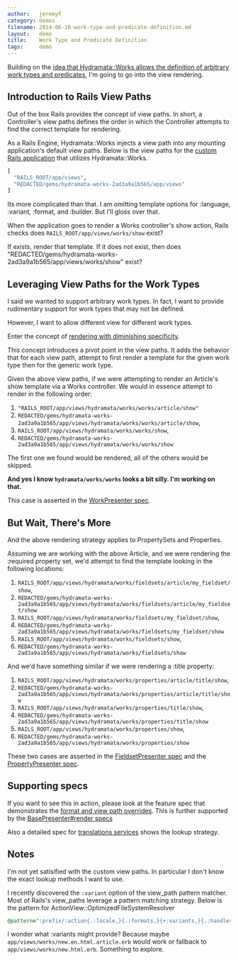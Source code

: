 ```yaml
---
author:   jeremyf
category: demos
filename: 2014-06-10-work-type-and-predicate-definition.md
layout:   demo
title:    Work Type and Predicate Definition
tags:     demo
---
```

Building on the [idea that Hydramata::Works allows the definition of arbitrary work types and predicates](./work_type_and_predicate_definition.md), I'm going to go into the view rendering.

## Introduction to Rails View Paths

Out of the box Rails provides the concept of view paths.
In short, a Controller's view paths defines the order in which the Controller attempts to find the correct template for rendering.

As a Rails Engine, Hydramata::Works injects a view path into any mounting application's default view paths.
Below is the view paths for the [custom Rails application](https://github.com/ndlib/predicate-rendering) that utilizes Hydramata::Works.

```ruby
[
  "RAILS_ROOT/app/views",
  "REDACTED/gems/hydramata-works-2ad3a9a1b565/app/views"
]
```

Its more complicated than that.
I am omitting template options for :language, :variant, :format, and :builder.
But I'll gloss over that.

When the application goes to render a Works controller's show action, Rails checks does `RAILS_ROOT/app/views/works/show` exist?

If exists, render that template.
If it does not exist, then does "REDACTED/gems/hydramata-works-2ad3a9a1b565/app/views/works/show" exist?

## Leveraging View Paths for the Work Types

I said we wanted to support arbitrary work types.
In fact, I want to provide rudimentary support for work types that may not be defined.

However, I want to allow different view for different work types.

Enter the concept of [rendering with diminishing specificity](https://github.com/jeremyf/hydramata-works/blob/2ad3a9a1b56591fa303194988adfade7ec014639/app/presenters/hydramata/works/base_presenter.rb#L79-L96).

This concept introduces a pivot point in the view paths.
It adds the behavior that for each view path, attempt to first render a template for the given work type then for the generic work type.

Given the above view paths, if we were attempting to render an Article's show template via a Works controller.
We would in essence attempt to render in the following order:

1. `"RAILS_ROOT/app/views/hydramata/works/works/article/show"`
1. `REDACTED/gems/hydramata-works-2ad3a9a1b565/app/views/hydramata/works/works/article/show`,
1. `RAILS_ROOT/app/views/hydramata/works/works/show`,
1. `REDACTED/gems/hydramata-works-2ad3a9a1b565/app/views/hydramata/works/works/show`

The first one we found would be rendered, all of the others would be skipped.

**And yes I know `hydramata/works/works` looks a bit silly. I'm working on that.**

This case is asserted in the [WorkPresenter spec](/spec/presenters/hydramata/works/work_presenter_spec.rb).

## But Wait, There's More

And the above rendering strategy applies to PropertySets and Properties.

Assuming we are working with the above Article, and we were rendering the :required property set, we'd attempt to find the template looking in the following locations:

1. `RAILS_ROOT/app/views/hydramata/works/fieldsets/article/my_fieldset/show`,
1. `REDACTED/gems/hydramata-works-2ad3a9a1b565/app/views/hydramata/works/fieldsets/article/my_fieldset/show`
1. `RAILS_ROOT/app/views/hydramata/works/fieldsets/my_fieldset/show`,
1. `REDACTED/gems/hydramata-works-2ad3a9a1b565/app/views/hydramata/works/fieldsets/my_fieldset/show`
1. `RAILS_ROOT/app/views/hydramata/works/fieldsets/show`,
1. `REDACTED/gems/hydramata-works-2ad3a9a1b565/app/views/hydramata/works/fieldsets/show`

And we'd have something similar if we were rendering a :title property:

1. `RAILS_ROOT/app/views/hydramata/works/properties/article/title/show`,
1. `REDACTED/gems/hydramata-works-2ad3a9a1b565/app/views/hydramata/works/properties/article/title/show`
1. `RAILS_ROOT/app/views/hydramata/works/properties/title/show`,
1. `REDACTED/gems/hydramata-works-2ad3a9a1b565/app/views/hydramata/works/properties/title/show`
1. `RAILS_ROOT/app/views/hydramata/works/properties/show`,
1. `REDACTED/gems/hydramata-works-2ad3a9a1b565/app/views/hydramata/works/properties/show`

These two cases are asserted in the [FieldsetPresenter spec](/spec/presenters/hydramata/works/fieldset_presenter_spec.rb) and the [PropertyPresenter spec](/spec/presenters/hydramata/works/property_presenter_spec.rb).

## Supporting specs

If you want to see this in action, please look at the feature spec that demonstrates the [format and view path overrides](/spec/features/format_and_view_path_overrides_spec.rb). This is further supported by the [BasePresenter#render specs](/spec/presenters/hydramata/works/base_presenter_spec.rb)

Also a detailed spec for [translations services](/spec/features/translation_services_spec.rb) shows the lookup strategy.

## Notes

I'm not yet satisified with the custom view paths.
In particular I don't know the exact lookup methods I want to use.

I recently discovered the `:variant` option of the view_path pattern matcher.
Most of Rails's view_paths leverage a pattern matching strategy. Below is the pattern for ActionView::OptimizedFileSystemResolver

```ruby
@pattern=":prefix/:action{.:locale,}{.:formats,}{+:variants,}{.:handlers,}",
```

I wonder what :variants might provide?
Because maybe `app/views/works/new.en.html.article.erb` would work or fallback to `app/views/works/new.html.erb`.
Something to explore.